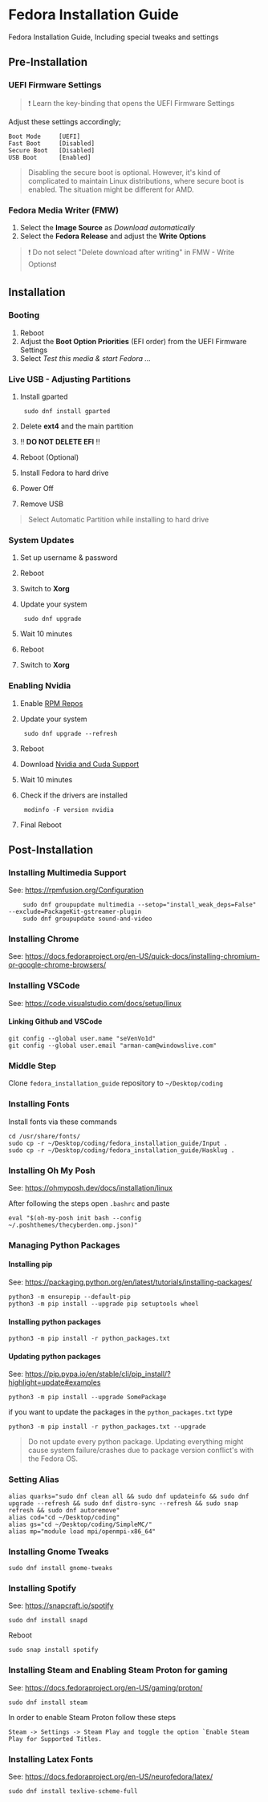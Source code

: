 # Fedora Installation Guide

Fedora Installation Guide, Including special tweaks and settings

## Pre-Installation

### UEFI Firmware Settings

> :exclamation: Learn the key-binding that opens the UEFI Firmware Settings

Adjust these settings accordingly;

    Boot Mode     [UEFI]
    Fast Boot     [Disabled]
    Secure Boot   [Disabled]
    USB Boot      [Enabled]

> Disabling the secure boot is optional. However, it's kind of complicated to maintain Linux distributions, where secure boot is enabled. The situation might be different for AMD.

### Fedora Media Writer (FMW)

1) Select the **Image Source** as *Download automatically*
2) Select the **Fedora Release** and adjust the **Write Options**

>:exclamation: Do not select "Delete download after writing" in FMW - Write Options:exclamation:

## Installation

### Booting

1) Reboot
2) Adjust the **Boot Option Priorities** (EFI order) from the UEFI Firmware Settings
3) Select *Test this media & start Fedora ...*

### Live USB - Adjusting Partitions

1) Install gparted

        sudo dnf install gparted

2) Delete **ext4** and the main partition
3) :bangbang: **DO NOT DELETE EFI** :bangbang:
4) Reboot (Optional)
5) Install Fedora to hard drive
6) Power Off
7) Remove USB

> Select Automatic Partition while installing to hard drive

### System Updates

1) Set up username & password
2) Reboot
3) Switch to **Xorg**
4) Update your system

        sudo dnf upgrade
5) Wait 10 minutes
6) Reboot
7) Switch to **Xorg**

### Enabling Nvidia

1) Enable [RPM Repos](https://rpmfusion.org/Configuration)
2) Update your system

        sudo dnf upgrade --refresh
3) Reboot
4) Download [Nvidia and Cuda Support](https://rpmfusion.org/Howto/NVIDIA)
5) Wait 10 minutes
6) Check if the drivers are installed

        modinfo -F version nvidia
7) Final Reboot

## Post-Installation

### Installing Multimedia Support

See: <https://rpmfusion.org/Configuration>

        sudo dnf groupupdate multimedia --setop="install_weak_deps=False" --exclude=PackageKit-gstreamer-plugin
        sudo dnf groupupdate sound-and-video

### Installing Chrome

See: <https://docs.fedoraproject.org/en-US/quick-docs/installing-chromium-or-google-chrome-browsers/>

### Installing VSCode

See: <https://code.visualstudio.com/docs/setup/linux>

#### Linking Github and VSCode

    git config --global user.name "seVenVo1d"
    git config --global user.email "arman-cam@windowslive.com"

### Middle Step

Clone `fedora_installation_guide` repository to `~/Desktop/coding`

### Installing Fonts

Install fonts via these commands

    cd /usr/share/fonts/
    sudo cp -r ~/Desktop/coding/fedora_installation_guide/Input .
    sudo cp -r ~/Desktop/coding/fedora_installation_guide/Hasklug .

### Installing Oh My Posh

See: <https://ohmyposh.dev/docs/installation/linux>

After following the steps open `.bashrc` and paste

    eval "$(oh-my-posh init bash --config ~/.poshthemes/thecyberden.omp.json)"

### Managing Python Packages

#### Installing pip

See: <https://packaging.python.org/en/latest/tutorials/installing-packages/>

    python3 -m ensurepip --default-pip
    python3 -m pip install --upgrade pip setuptools wheel

#### Installing python packages

    python3 -m pip install -r python_packages.txt

#### Updating python packages

See: <https://pip.pypa.io/en/stable/cli/pip_install/?highlight=update#examples>

    python3 -m pip install --upgrade SomePackage

if you want to update the packages in the `python_packages.txt` type

    python3 -m pip install -r python_packages.txt --upgrade

> Do not update every python package. Updating everything might cause system failure/crashes due to package version conflict's with the Fedora OS.

### Setting Alias

    alias quarks="sudo dnf clean all && sudo dnf updateinfo && sudo dnf upgrade --refresh && sudo dnf distro-sync --refresh && sudo snap refresh && sudo dnf autoremove"
    alias cod="cd ~/Desktop/coding"
    alias gs="cd ~/Desktop/coding/SimpleMC/"
    alias mp="module load mpi/openmpi-x86_64"

### Installing Gnome Tweaks

    sudo dnf install gnome-tweaks

### Installing Spotify

See: <https://snapcraft.io/spotify>

    sudo dnf install snapd

Reboot

    sudo snap install spotify

### Installing Steam and Enabling Steam Proton for gaming

See: <https://docs.fedoraproject.org/en-US/gaming/proton/>

    sudo dnf install steam

In order to enable Steam Proton follow these steps

    Steam -> Settings -> Steam Play and toggle the option `Enable Steam Play for Supported Titles.

### Installing Latex Fonts

See: <https://docs.fedoraproject.org/en-US/neurofedora/latex/>

    sudo dnf install texlive-scheme-full
